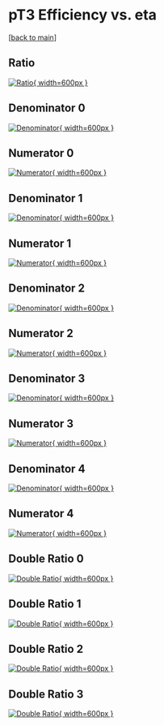 # pT3 Efficiency vs. eta

[[back to main](./)]



## Ratio

[![Ratio](../mtv/var/pT3_loweta_11_-1_eff_eta.png){ width=600px }](../mtv/var/pT3_loweta_11_-1_eff_eta.pdf)

## Denominator 0

[![Denominator](../mtv/den/pT3_loweta_11_-1_eff_eta_den0.png){ width=600px }](../mtv/den/pT3_loweta_11_-1_eff_eta_den0.pdf)

## Numerator 0

[![Numerator](../mtv/num/pT3_loweta_11_-1_eff_eta_num0.png){ width=600px }](../mtv/num/pT3_loweta_11_-1_eff_eta_num0.pdf)

## Denominator 1

[![Denominator](../mtv/den/pT3_loweta_11_-1_eff_eta_den1.png){ width=600px }](../mtv/den/pT3_loweta_11_-1_eff_eta_den1.pdf)

## Numerator 1

[![Numerator](../mtv/num/pT3_loweta_11_-1_eff_eta_num1.png){ width=600px }](../mtv/num/pT3_loweta_11_-1_eff_eta_num1.pdf)

## Denominator 2

[![Denominator](../mtv/den/pT3_loweta_11_-1_eff_eta_den2.png){ width=600px }](../mtv/den/pT3_loweta_11_-1_eff_eta_den2.pdf)

## Numerator 2

[![Numerator](../mtv/num/pT3_loweta_11_-1_eff_eta_num2.png){ width=600px }](../mtv/num/pT3_loweta_11_-1_eff_eta_num2.pdf)

## Denominator 3

[![Denominator](../mtv/den/pT3_loweta_11_-1_eff_eta_den3.png){ width=600px }](../mtv/den/pT3_loweta_11_-1_eff_eta_den3.pdf)

## Numerator 3

[![Numerator](../mtv/num/pT3_loweta_11_-1_eff_eta_num3.png){ width=600px }](../mtv/num/pT3_loweta_11_-1_eff_eta_num3.pdf)

## Denominator 4

[![Denominator](../mtv/den/pT3_loweta_11_-1_eff_eta_den4.png){ width=600px }](../mtv/den/pT3_loweta_11_-1_eff_eta_den4.pdf)

## Numerator 4

[![Numerator](../mtv/num/pT3_loweta_11_-1_eff_eta_num4.png){ width=600px }](../mtv/num/pT3_loweta_11_-1_eff_eta_num4.pdf)

## Double Ratio 0

[![Double Ratio](../mtv/ratio/pT3_loweta_11_-1_eff_eta_ratio0.png){ width=600px }](../mtv/ratio/pT3_loweta_11_-1_eff_eta_ratio0.pdf)

## Double Ratio 1

[![Double Ratio](../mtv/ratio/pT3_loweta_11_-1_eff_eta_ratio1.png){ width=600px }](../mtv/ratio/pT3_loweta_11_-1_eff_eta_ratio1.pdf)

## Double Ratio 2

[![Double Ratio](../mtv/ratio/pT3_loweta_11_-1_eff_eta_ratio2.png){ width=600px }](../mtv/ratio/pT3_loweta_11_-1_eff_eta_ratio2.pdf)

## Double Ratio 3

[![Double Ratio](../mtv/ratio/pT3_loweta_11_-1_eff_eta_ratio3.png){ width=600px }](../mtv/ratio/pT3_loweta_11_-1_eff_eta_ratio3.pdf)

